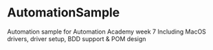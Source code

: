 # AutomationSample
Automation sample for Automation Academy week 7
Including MacOS drivers, driver setup, BDD support & POM design
